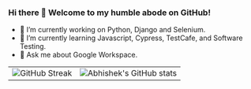 ### Hi there 👋 Welcome to my humble abode on GitHub!

<!--
**Amanimal/amanimal** is a ✨ _special_ ✨ repository because its `README.md` (this file) appears on your GitHub profile.

Here are some ideas to get you started:
-->

- 🔭 I’m currently working on Python, Django and Selenium.
- 🌱 I’m currently learning Javascript, Cypress, TestCafe, and Software Testing.
- 💬 Ask me about Google Workspace.
<!--
- 👯 I’m looking to collaborate on ...
- 🤔 I’m looking for help with ...
- 📫 How to reach me: [LinkedIn](https://www.linkedin.com/in/01anuraganand/)
- 😄 Pronouns: ...
- ⚡ Fun fact: ...
-->

|                                                                                                                                         |                                                                                                                     |
|-----------------------------------------------------------------------------------------------------------------------------------------|:-------------------------------------------------------------------------------------------------------------------:|
| ![GitHub Streak](https://github-readme-streak-stats.herokuapp.com?user=Amanimal&theme=flag-fiji&date_format=j%20M%5B%20Y%5D&theme=dark) | ![Abhishek's GitHub stats](https://github-readme-stats.vercel.app/api?username=Amanimal&show_icons=true&theme=dark) |



